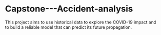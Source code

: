 # Capstone---Accident-analysis
This project aims to use historical data to explore the COVID-19 impact and to build a reliable model that can predict its future propagation. 
